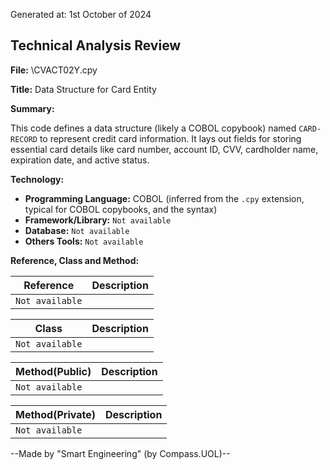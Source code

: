 Generated at: 1st October of 2024

## Technical Analysis Review

**File:**  \CVACT02Y.cpy

**Title:**  Data Structure for Card Entity

**Summary:** 

This code defines a data structure (likely a COBOL copybook) named `CARD-RECORD` to represent credit card information. It lays out fields for storing essential card details like card number, account ID, CVV, cardholder name, expiration date, and active status.  

**Technology:**

* **Programming Language:** COBOL (inferred from the `.cpy` extension, typical for COBOL copybooks, and the syntax) 
* **Framework/Library:**  `Not available`
* **Database:** `Not available`
* **Others Tools:** `Not available`

**Reference, Class and Method:**

| Reference | Description |
|---|---|
| `Not available` | |

| Class | Description |
|---|---|
| `Not available` |  |

| Method(Public) | Description |
|---|---|
| `Not available` |  |

| Method(Private) | Description |
|---|---|
| `Not available` |  |

--Made by "Smart Engineering" (by Compass.UOL)--